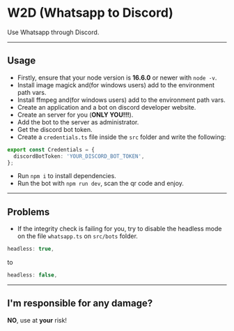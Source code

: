 # W2D (Whatsapp to Discord)

Use Whatsapp through Discord.

---

## Usage

- Firstly, ensure that your node version is **16.6.0** or newer with `node -v`.
- Install image magick and(for windows users) add to the environment path vars.
- Install ffmpeg and(for windows users) add to the environment path vars.
- Create an application and a bot on discord developer website.
- Create an server for you (**ONLY YOU!!!**).
- Add the bot to the server as administrator.
- Get the discord bot token.
- Create a `credentials.ts` file inside the `src` folder and write the following:
```typescript
export const Credentials = {
  discordBotToken: 'YOUR_DISCORD_BOT_TOKEN',
};
```
- Run `npm i` to install dependencies.
- Run the bot with `npm run dev`, scan the qr code and enjoy.

---

## Problems

- If the integrity check is failing for you, try to disable the headless mode on the file `whatsapp.ts` on `src/bots` folder.
```typescript
headless: true,
```
to
```typescript
headless: false,
```

---

## I'm responsible for any damage?

**NO**, use at **your** risk!
